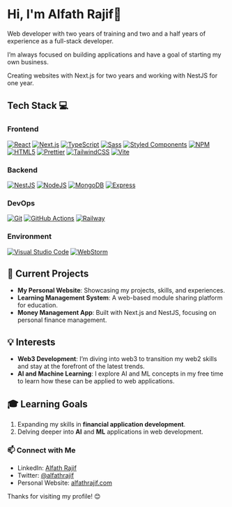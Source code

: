 # Hi, I'm Alfath Rajif👋

Web developer with two years of training and two and a half years of experience as a full-stack developer.

I’m always focused on building applications and have a goal of starting my own business.

Creating websites with Next.js for two years and working with NestJS for one year.

## Tech Stack 💻

### Frontend

[![React](https://img.shields.io/badge/-React-61DAFB?style=flat-square&logo=react&logoColor=black)](https://reactjs.org/) [![Next.js](https://img.shields.io/badge/-Next.js-000000?style=flat-square&logo=next.js&logoColor=white)](https://nextjs.org/) [![TypeScript](https://img.shields.io/badge/-TypeScript-3178C6?style=flat-square&logo=typescript&logoColor=white)](https://www.typescriptlang.org/) [![Sass](https://img.shields.io/badge/-Sass-CC6699?style=flat-square&logo=sass&logoColor=white)](https://sass-lang.com/) [![Styled Components](https://img.shields.io/badge/-Styled_Components-DB7093?style=flat-square&logo=styled-components&logoColor=white)](https://styled-components.com/) [![NPM](https://img.shields.io/badge/-NPM-CB3837?style=flat-square&logo=npm&logoColor=white)](https://www.npmjs.com/) [![HTML5](https://img.shields.io/badge/-HTML5-E34F26?style=flat-square&logo=html5&logoColor=white)](https://developer.mozilla.org/en-US/docs/Web/Guide/HTML/HTML5) [![Prettier](https://img.shields.io/badge/-Prettier-F7B93E?style=flat-square&logo=prettier&logoColor=black)](https://prettier.io/) [![TailwindCSS](https://img.shields.io/badge/-TailwindCSS-38B2AC?style=flat-square&logo=tailwindcss&logoColor=white)](https://tailwindcss.com/) [![Vite](https://img.shields.io/badge/-Vite-646CFF?style=flat-square&logo=vite&logoColor=white)](https://vitejs.dev/)

### Backend

[![NestJS](https://img.shields.io/badge/-NestJS-E0234E?style=flat-square&logo=nestjs&logoColor=white)](https://nestjs.com/) [![NodeJS](https://img.shields.io/badge/-NodeJS-339933?style=flat-square&logo=node.js&logoColor=white)](https://nodejs.org/) [![MongoDB](https://img.shields.io/badge/-MongoDB-47A248?style=flat-square&logo=mongodb&logoColor=white)](https://www.mongodb.com/) [![Express](https://img.shields.io/badge/-Express-000000?style=flat-square&logo=express&logoColor=white)](https://expressjs.com/)

### DevOps

[![Git](https://img.shields.io/badge/-Git-F05032?style=flat-square&logo=git&logoColor=white)](https://git-scm.com/) [![GitHub Actions](https://img.shields.io/badge/-GitHub_Actions-2088FF?style=flat-square&logo=github-actions&logoColor=white)](https://github.com/features/actions) [![Railway](https://img.shields.io/badge/-Railway-0B0D0E?style=flat-square&logo=railway&logoColor=white)](https://railway.app/)

### Environment

[![Visual Studio Code](https://img.shields.io/badge/Visual%20Studio%20Code-007ACC?style=flat-square&logo=visual-studio-code&logoColor=ffffff)](https://code.visualstudio.com/) [![WebStorm](https://img.shields.io/badge/WebStorm-000000?style=flat-square&logo=webstorm&logoColor=00C4FF)](https://www.jetbrains.com/webstorm/)

## 📝 Current Projects

- **My Personal Website**: Showcasing my projects, skills, and experiences.
- **Learning Management System**: A web-based module sharing platform for education.
- **Money Management App**: Built with Next.js and NestJS, focusing on personal finance management.

## 💡 Interests

- **Web3 Development**: I’m diving into web3 to transition my web2 skills and stay at the forefront of the latest trends.
- **AI and Machine Learning**: I explore AI and ML concepts in my free time to learn how these can be applied to web applications.

## 🎓 Learning Goals

1. Expanding my skills in **financial application development**.
2. Delving deeper into **AI** and **ML** applications in web development.

### 📫 Connect with Me

- LinkedIn: [Alfath Rajif](https://www.linkedin.com/in/alfathrajif/)
- Twitter: [@alfathrajif](https://twitter.com/alfathrajif)
- Personal Website: [alfathrajif.com](https://alfathrajif.online)

Thanks for visiting my profile! 😊
